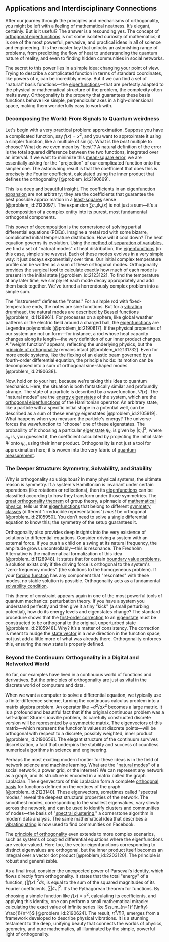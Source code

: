 ## Applications and Interdisciplinary Connections

After our journey through the principles and mechanisms of orthogonality, you might be left with a feeling of mathematical neatness. It’s elegant, certainly. But is it useful? The answer is a resounding yes. The concept of [orthogonal eigenfunctions](@article_id:166986) is not some isolated curiosity of mathematics; it is one of the most powerful, pervasive, and practical ideas in all of science and engineering. It is the master key that unlocks an astonishing range of problems, from predicting the flow of heat to understanding the quantum nature of reality, and even to finding hidden communities in social networks.

The secret to this power lies in a simple idea: changing your point of view. Trying to describe a complicated function in terms of standard coordinates, like powers of $x$, can be incredibly messy. But if we can find a set of "natural" basis functions—the [eigenfunctions](@article_id:154211)—that are perfectly adapted to the physical or mathematical structure of the problem, the complexity often melts away. Orthogonality is the property that guarantees these basis functions behave like simple, perpendicular axes in a high-dimensional space, making them wonderfully easy to work with.

### Decomposing the World: From Signals to Quantum weirdness

Let's begin with a very practical problem: approximation. Suppose you have a complicated function, say $f(x) = x^2$, and you want to approximate it using a simpler function, like a multiple of $\sin(x)$. What is the *best* multiple to choose? What do we even mean by "best"? A natural definition of the error is the total squared difference between the two functions, integrated over an interval. If we want to minimize this [mean-square error](@article_id:194446), we are essentially asking for the "projection" of our complicated function onto the simpler one. The astonishing result is that the coefficient that does this is precisely the Fourier coefficient, calculated using the inner product that defines the orthogonality [@problem_id:2190669].

This is a deep and beautiful insight. The coefficients in an [eigenfunction expansion](@article_id:150966) are not arbitrary; they are the coefficients that guarantee the best possible approximation in a [least-squares](@article_id:173422) sense [@problem_id:2123097]. The expansion $\sum c_n \phi_n(x)$ is not just a sum—it's a decomposition of a complex entity into its purest, most fundamental orthogonal components.

This power of decomposition is the cornerstone of solving partial differential equations (PDEs). Imagine a metal rod with some bizarre, complicated initial temperature distribution. How will it cool down? The heat equation governs its evolution. Using the [method of separation of variables](@article_id:196826), we find a set of "natural modes" of heat distribution, the [eigenfunctions](@article_id:154211) (in this case, simple sine waves). Each of these modes evolves in a very simple way: it just decays exponentially over time. Our initial complex temperature profile can be written as a sum of these orthogonal modes. Orthogonality provides the surgical tool to calculate exactly how much of each mode is present in the initial state [@problem_id:2123122]. To find the temperature at any later time, we simply let each mode decay appropriately and add them back together. We've turned a horrendously complex problem into a simple sum.

The "instrument" defines the "notes." For a simple rod with fixed-temperature ends, the notes are sine functions. But for a [vibrating drumhead](@article_id:175992), the natural modes are described by Bessel functions [@problem_id:1128961]. For processes on a sphere, like global weather patterns or the electric field around a charged ball, the [eigenfunctions](@article_id:154211) are Legendre polynomials [@problem_id:2190617]. If the physical properties of our system are not uniform—for instance, a rod whose heat capacity changes along its length—the very definition of our inner product changes. A "weight function" appears, reflecting the underlying physics, but the [principle of orthogonality](@article_id:153261) remains intact [@problem_id:2131732]. Even for more exotic systems, like the flexing of an elastic beam governed by a fourth-order differential equation, the principle holds: its motion can be decomposed into a sum of orthogonal sine-shaped modes [@problem_id:2190638].

Now, hold on to your hat, because we're taking this idea to quantum mechanics. Here, the situation is both fantastically similar and profoundly strange. The state of a particle is described by a wavefunction, $\Psi(x)$. The "natural modes" are the [energy eigenstates](@article_id:151660) of the system, which are the [orthogonal eigenfunctions](@article_id:166986) of the Hamiltonian operator. An arbitrary state, like a particle with a specific initial shape in a potential well, can be described as a sum of these energy eigenstates [@problem_id:2105919]. What happens when you measure the particle's energy? The universe forces the wavefunction to "choose" one of these eigenstates. The probability of it choosing a particular [eigenstate](@article_id:201515) $\psi_n$ is given by $|c_n|^2$, where $c_n$ is, you guessed it, the coefficient calculated by projecting the initial state $\Psi$ onto $\psi_n$ using their inner product. Orthogonality is not just a tool for approximation here; it is woven into the very fabric of [quantum measurement](@article_id:137834).

### The Deeper Structure: Symmetry, Solvability, and Stability

Why is orthogonality so ubiquitous? In many physical systems, the ultimate reason is symmetry. If a system's Hamiltonian is invariant under certain operations (like rotations or reflections), then its [eigenfunctions](@article_id:154211) can be classified according to how they transform under those symmetries. The [great orthogonality theorem](@article_id:139573) of group theory, a pinnacle of [mathematical physics](@article_id:264909), tells us that [eigenfunctions](@article_id:154211) that belong to different [symmetry classes](@article_id:137054) (different "irreducible representations") *must* be orthogonal [@problem_id:2105950]. You don’t need to solve a single differential equation to know this; the symmetry of the setup guarantees it.

Orthogonality also provides deep insights into the very existence of solutions to differential equations. Consider driving a system with an external force. If you push a child on a swing at its natural frequency, the amplitude grows uncontrollably—this is resonance. The Fredholm Alternative is the mathematical formalization of this idea [@problem_id:1128948]. It states that for certain [boundary value problems](@article_id:136710), a solution exists only if the driving force is orthogonal to the system's "zero-frequency modes" (the solutions to the homogeneous problem). If your [forcing function](@article_id:268399) has any component that "resonates" with these modes, no stable solution is possible. Orthogonality acts as a fundamental [solvability condition](@article_id:166961).

This theme of constraint appears again in one of the most powerful tools of quantum mechanics: perturbation theory. If you have a system you understand perfectly and then give it a tiny "kick" (a small perturbing potential), how do its energy levels and eigenstates change? The standard procedure shows that the [first-order correction](@article_id:155402) to an [eigenstate](@article_id:201515) must be constructed to be orthogonal to the original, unperturbed state [@problem_id:2105948]. Why? It’s a matter of consistency. The correction is meant to nudge the [state vector](@article_id:154113) in a *new* direction in the function space, not just add a little more of what was already there. Orthogonality enforces this, ensuring the new state is properly defined.

### Beyond the Continuum: Orthogonality in a Digital and Networked World

So far, our examples have lived in a continuous world of functions and derivatives. But the principles of orthogonality are just as vital in the discrete world of computers and data.

When we want a computer to solve a differential equation, we typically use a finite-difference scheme, turning the continuous calculus problem into a matrix algebra problem. An operator like $-d^2/dx^2$ becomes a large matrix. It is a profound and beautiful fact that if the original continuous problem was a self-adjoint Sturm-Liouville problem, its carefully constructed discrete version will be represented by a [symmetric matrix](@article_id:142636). The eigenvectors of this matrix—which represent the function's values at discrete points—will be orthogonal with respect to a discrete, possibly weighted, inner product [@problem_id:2190656]. The elegant structure of the continuum survives discretization, a fact that underpins the stability and success of countless numerical algorithms in science and engineering.

Perhaps the most exciting modern frontier for these ideas is in the field of network science and machine learning. What are the "[natural modes](@article_id:276512)" of a social network, a power grid, or the internet? We can represent any network as a graph, and its structure is encoded in a matrix called the graph Laplacian. The eigenvectors of this Laplacian form a complete [orthogonal basis](@article_id:263530) for functions defined on the vertices of the graph [@problem_id:2123140]. These eigenvectors, sometimes called "spectral modes," reveal the deepest structural properties of the network. The smoothest modes, corresponding to the smallest eigenvalues, vary slowly across the network, and can be used to identify clusters and communities of nodes—the basis of "[spectral clustering](@article_id:155071)," a cornerstone algorithm in modern data analysis. The same mathematical idea that describes a [vibrating string](@article_id:137962) is now used to find communities on Facebook.

The [principle of orthogonality](@article_id:153261) even extends to more complex scenarios, such as systems of coupled differential equations where the eigenfunctions are vector-valued. Here too, the vector eigenfunctions corresponding to distinct eigenvalues are orthogonal, but the inner product itself becomes an integral over a vector dot product [@problem_id:2203120]. The principle is robust and generalizable.

As a final treat, consider the unexpected power of Parseval's identity, which flows directly from orthogonality. It states that the total "energy" of a function, $\int |f(x)|^2 dx$, is equal to the sum of the squared magnitudes of its Fourier coefficients, $\sum |c_n|^2$. It's the Pythagorean theorem for functions. By choosing a simple function like $f(x) = x^2$, calculating its coefficients, and applying this identity, one can perform a small mathematical miracle: calculating the exact value of infinite series like $\sum_{n=1}^{\infty} \frac{1}{n^4}$ [@problem_id:2190624]. The result, $\pi^4/90$, emerges from a framework developed to describe physical vibrations. It is a stunning testament to the deep, unifying beauty that connects the worlds of physics, geometry, and pure mathematics, all illuminated by the simple, powerful light of orthogonality.